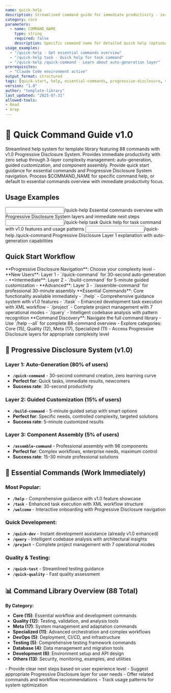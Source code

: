 ```yaml
---
name: quick-help
description: Streamlined command guide for immediate productivity - zero setup required with v1.0 Progressive Disclosure System
category: core
parameters: 
  - name: COMMAND_NAME
    type: string
    required: false
    description: Specific command name for detailed quick help (optional)
usage_examples:
  - "/quick-help - Get essential commands overview"
  - "/quick-help task - Quick help for task command"
  - "/quick-help /quick-command - Learn about auto-generation layer"
prerequisites: 
  - "Claude Code environment active"
output_format: structured
tags: [quick-start, help, essential-commands, progressive-disclosure, v2-enhanced]
version: "1.0"
author: "template-library"
last_updated: "2025-07-31"
allowed-tools:
- Read
- Grep
---
```


# 🚀 Quick Command Guide v1.0

<context type="project">
Streamlined help system for template library featuring 88 commands with v1.0 Progressive Disclosure System. Provides immediate productivity with zero setup through 3-layer complexity management: auto-generation, guided customization, and component assembly.
</context>

<instructions>
Provide quick start guidance for essential commands and Progressive Disclosure System navigation. Process $COMMAND_NAME for specific command help, or default to essential commands overview with immediate productivity focus.
</instructions>

## Usage Examples

<examples>
<example>
<input>/quick-help</input>
<expected_output>Essential commands overview with Progressive Disclosure System layers and immediate next steps</expected_output>
</example>
<example>
<input>/quick-help task</input>
<expected_output>Quick help for task command with v1.0 features and usage patterns</expected_output>
</example>
<example>
<input>/quick-help /quick-command</input>
<expected_output>Progressive Disclosure Layer 1 explanation with auto-generation capabilities</expected_output>
</example>
</examples>

## Quick Start Workflow

<workflow type="parallel">
<task priority="high">
**Progressive Disclosure Navigation**: Choose your complexity level
- **New Users**: Layer 1 - `/quick-command` for 30-second auto-generation
- **Intermediate**: Layer 2 - `/build-command` for 5-minute guided customization
- **Advanced**: Layer 3 - `/assemble-command` for professional 30-minute assembly
</task>

<task priority="high">
**Essential Commands**: Core functionality available immediately
- `/help` - Comprehensive guidance system with v1.0 features
- `/task` - Enhanced development task execution with XML workflow
- `/project` - Complete project management with 7 operational modes
- `/query` - Intelligent codebase analysis with pattern recognition
</task>

<task priority="medium">
**Command Discovery**: Navigate the full command library
- Use `/help --all` for complete 88-command overview
- Explore categories: Core (15), Quality (12), Meta (17), Specialized (11)
- Access Progressive Disclosure layers for appropriate complexity level
</task>
</workflow>

## 🎯 Progressive Disclosure System (v1.0)

### **Layer 1: Auto-Generation** (80% of users)
- **`/quick-command`** - 30-second command creation, zero learning curve
- **Perfect for**: Quick tasks, immediate results, newcomers
- **Success rate**: 30-second productivity

### **Layer 2: Guided Customization** (15% of users)  
- **`/build-command`** - 5-minute guided setup with smart options
- **Perfect for**: Specific needs, controlled complexity, targeted solutions
- **Success rate**: 5-minute customized results

### **Layer 3: Component Assembly** (5% of users)
- **`/assemble-command`** - Professional assembly with 96 components
- **Perfect for**: Complex workflows, enterprise needs, maximum control
- **Success rate**: 15-30 minute professional solutions

## 🚀 Essential Commands (Work Immediately)

### **Most Popular:**
- **`/help`** - Comprehensive guidance with v1.0 feature showcase
- **`/task`** - Enhanced task execution with XML workflow structure
- **`/welcome`** - Interactive onboarding with Progressive Disclosure navigation

### **Quick Development:**
- **`/quick-dev`** - Instant development assistance (already v1.0 enhanced)
- **`/query`** - Intelligent codebase analysis with architectural insights
- **`/project`** - Complete project management with 7 operational modes

### **Quality & Testing:**
- **`/quick-test`** - Streamlined testing guidance
- **`/quick-quality`** - Fast quality assessment

## 📊 Command Library Overview (88 Total)

**By Category:**
- **Core (15)**: Essential workflow and development commands
- **Quality (12)**: Testing, validation, and analysis tools
- **Meta (17)**: System management and adaptation commands
- **Specialized (11)**: Advanced orchestration and complex workflows
- **DevOps (5)**: Deployment, CI/CD, and infrastructure
- **Testing (5)**: Comprehensive testing framework commands
- **Database (4)**: Data management and migration tools
- **Development (6)**: Environment setup and API design
- **Others (13)**: Security, monitoring, examples, and utilities

<automation trigger="completion">
- Provide clear next steps based on user experience level
- Suggest appropriate Progressive Disclosure layer for user needs
- Offer related commands and workflow recommendations
- Track usage patterns for system optimization
</automation>